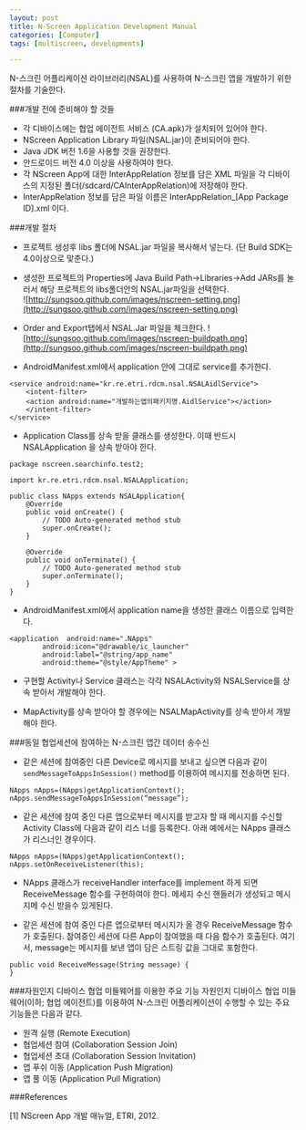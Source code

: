```yaml
---
layout: post
title: N-Screen Application Development Manual
categories: [Computer]
tags: [multiscreen, developments]

---
```


N-스크린 어플리케이션 라이브러리(NSAL)를 사용하여 N-스크린 앱을 개발하기 위한 절차를 기술한다.

###개발 전에 준비해야 할 것들-	각 디바이스에는 협업 에이전트 서비스 (CA.apk)가 설치되어 있어야 한다.-	NScreen Application Library 파일(NSAL.jar)이 준비되어야 한다.-	Java JDK 버전 1.6을 사용할 것을 권장한다.-	안드로이드 버전 4.0 이상을 사용하여야 한다.-	각 NScreen App에 대한 InterAppRelation 정보를 담은 XML 파일을 각 디바이스의 지정된 폴더(/sdcard/CAInterAppRelation)에 저장해야 한다. -	InterAppRelation 정보를 담은 파일 이름은 InterAppRelation_[App Package ID].xml 이다.
###개발 절차- 프로젝트 생성후 libs 폴더에 NSAL.jar 파일을 복사해서 넣는다. (단 Build SDK는 4.0이상으로 맟춘다.)- 생성한 프로젝트의 Properties에 Java Build Path->Libraries->Add JARs를 눌러서 해당 프로젝트의 libs폴더안의 NSAL.jar파일을 선택한다.  
![http://sungsoo.github.com/images/nscreen-setting.png](http://sungsoo.github.com/images/nscreen-setting.png)

- Order and Export탭에서 NSAL.Jar 파일을 체크한다.
![http://sungsoo.github.com/images/nscreen-buildpath.png](http://sungsoo.github.com/images/nscreen-buildpath.png)

- AndroidManifest.xml에서 application 안에 그대로 service를 추가한다.    

```
<service android:name="kr.re.etri.rdcm.nsal.NSALAidlService">	<intent-filter>	<action android:name="개발하는앱의패키지명.AidlService"></action>	</intent-filter></service>
```

- Application Class를 상속 받을 클래스를 생성한다. 이때 반드시 NSALApplication 을 상속 받아야 한다.

```
package nscreen.searchinfo.test2;import kr.re.etri.rdcm.nsal.NSALApplication;public class NApps extends NSALApplication{	@Override	public void onCreate() {		// TODO Auto-generated method stub		super.onCreate();	}		@Override	public void onTerminate() {		// TODO Auto-generated method stub		super.onTerminate();	}}
```

- AndroidManifest.xml에서 application name을 생성한 클래스 이름으로 입력한다.

```
<application  android:name=".NApps"        android:icon="@drawable/ic_launcher"        android:label="@string/app_name"        android:theme="@style/AppTheme" >
```

- 구현할 Activity나 Service 클래스는 각각 NSALActivity와 NSALService를 상속 받아서 개발해야 한다.- MapActivity를 상속 받아야 할 경우에는 NSALMapActivity를 상속 받아서 개발해야 한다.
###동일 협업세션에 참여하는 N-스크린 앱간 데이터 송수신* 같은 세션에 참여중인 다른 Device로 메시지를 보내고 싶으면 다음과 같이 `sendMessageToAppsInSession()` method를 이용하여 메시지를 전송하면 된다.

```
NApps nApps=(NApps)getApplicationContext();nApps.sendMessageToAppsInSession(“message”);
```* 같은 세션에 참여 중인 다른 앱으로부터 메시지를 받고자 할 때 메시지를 수신할 Activity Class에 다음과 같이 리스
너를 등록한다. 아래 예에서는 NApps 클래스가 리스너인 경우이다. 

```
NApps nApps=(NApps)getApplicationContext();nApps.setOnReceiveListener(this);
```* NApps 클래스가 receiveHandler interface를 implement 하게 되면 ReceiveMessage 함수를 구현하여야 한다. 메세지 수신 핸들러가 생성되고 메시지메 수신 받을수 있게된다.* 같은 세션에 참여 중인 다른 앱으로부터 메시지가 올 경우 ReceiveMessage 함수가 호출된다. 참여중인 세션에 다른 App이 참여했을 때 다음 함수가 호출된다. 여기서, message는 메시지를 보낸 앱이 담은 스트링 값을 그대로 포함한다.```
public void ReceiveMessage(String message) {		}```

###자원인지 디바이스 협업 미들웨어를 이용한 주요 기능
자원인지 디바이스 협업 미들웨어(이하; 협업 에이전트)를 이용하여 N-스크린 어플리케이션이 수행할 수 있는 주요 기능들은 다음과 같다.

* 원격 실행 (Remote Execution)
* 협업세션 참여 (Collaboration Session Join)
* 협업세션 초대 (Collaboration Session Invitation)
* 앱 푸쉬 이동 (Application Push Migration)
* 앱 풀 이동 (Application Pull Migration)###References
[1] NScreen App 개발 매뉴얼, ETRI, 2012.